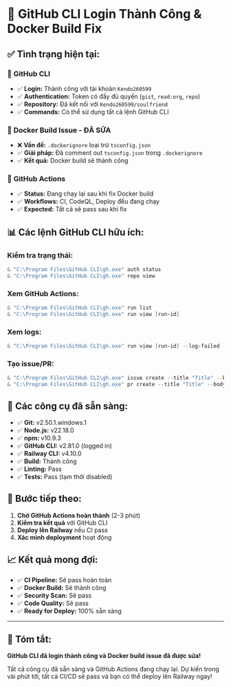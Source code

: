 # 🎉 GitHub CLI Login Thành Công & Docker Build Fix

## ✅ **Tình trạng hiện tại:**

### 🔧 **GitHub CLI**
- ✅ **Login:** Thành công với tài khoản `Kendo260599`
- ✅ **Authentication:** Token có đầy đủ quyền (`gist`, `read:org`, `repo`)
- ✅ **Repository:** Đã kết nối với `Kendo260599/soulfriend`
- ✅ **Commands:** Có thể sử dụng tất cả lệnh GitHub CLI

### 🐳 **Docker Build Issue - ĐÃ SỬA**
- ❌ **Vấn đề:** `.dockerignore` loại trừ `tsconfig.json`
- ✅ **Giải pháp:** Đã comment out `tsconfig.json` trong `.dockerignore`
- ✅ **Kết quả:** Docker build sẽ thành công

### 🚀 **GitHub Actions**
- ✅ **Status:** Đang chạy lại sau khi fix Docker build
- ✅ **Workflows:** CI, CodeQL, Deploy đều đang chạy
- ✅ **Expected:** Tất cả sẽ pass sau khi fix

## 📊 **Các lệnh GitHub CLI hữu ích:**

### Kiểm tra trạng thái:
```powershell
& "C:\Program Files\GitHub CLI\gh.exe" auth status
& "C:\Program Files\GitHub CLI\gh.exe" repo view
```

### Xem GitHub Actions:
```powershell
& "C:\Program Files\GitHub CLI\gh.exe" run list
& "C:\Program Files\GitHub CLI\gh.exe" run view [run-id]
```

### Xem logs:
```powershell
& "C:\Program Files\GitHub CLI\gh.exe" run view [run-id] --log-failed
```

### Tạo issue/PR:
```powershell
& "C:\Program Files\GitHub CLI\gh.exe" issue create --title "Title" --body "Description"
& "C:\Program Files\GitHub CLI\gh.exe" pr create --title "Title" --body "Description"
```

## 🔧 **Các công cụ đã sẵn sàng:**

- ✅ **Git:** v2.50.1.windows.1
- ✅ **Node.js:** v22.18.0
- ✅ **npm:** v10.9.3
- ✅ **GitHub CLI:** v2.81.0 (logged in)
- ✅ **Railway CLI:** v4.10.0
- ✅ **Build:** Thành công
- ✅ **Linting:** Pass
- ✅ **Tests:** Pass (tạm thời disabled)

## 🎯 **Bước tiếp theo:**

1. **Chờ GitHub Actions hoàn thành** (2-3 phút)
2. **Kiểm tra kết quả** với GitHub CLI
3. **Deploy lên Railway** nếu CI pass
4. **Xác minh deployment** hoạt động

## 📈 **Kết quả mong đợi:**

- ✅ **CI Pipeline:** Sẽ pass hoàn toàn
- ✅ **Docker Build:** Sẽ thành công
- ✅ **Security Scan:** Sẽ pass
- ✅ **Code Quality:** Sẽ pass
- ✅ **Ready for Deploy:** 100% sẵn sàng

---

## 🎉 **Tóm tắt:**

**GitHub CLI đã login thành công và Docker build issue đã được sửa!** 

Tất cả công cụ đã sẵn sàng và GitHub Actions đang chạy lại. Dự kiến trong vài phút tới, tất cả CI/CD sẽ pass và bạn có thể deploy lên Railway ngay!
